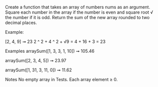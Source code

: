 Create a function that takes an array of numbers nums as an argument. Square each number in the array if the number is even and square root √ the number if it is odd. Return the sum of the new array rounded to two decimal places.

Example:

[2, 4, 9]  ➞ 23
2 ^ 2 + 4 ^ 2 + √9 = 4 + 16 + 3 = 23

Examples
arraySum([1, 3, 3, 1, 10]) ➞ 105.46

arraySum([2, 3, 4, 5]) ➞ 23.97

arraySum([1, 31, 3, 11, 0]) ➞ 11.62

Notes
No empty array in Tests.
Each array element ≥ 0.